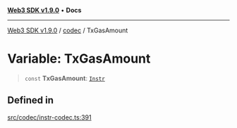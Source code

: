 [**Web3 SDK v1.9.0**](../../../README.md) • **Docs**

***

[Web3 SDK v1.9.0](../../../globals.md) / [codec](../README.md) / TxGasAmount

# Variable: TxGasAmount

> `const` **TxGasAmount**: [`Instr`](../type-aliases/Instr.md)

## Defined in

[src/codec/instr-codec.ts:391](https://github.com/Mystic-Nayy/alephium-web3/blob/ee41f5e0e7d7fb0b155fe62f05b2ac03772895ca/packages/web3/src/codec/instr-codec.ts#L391)
